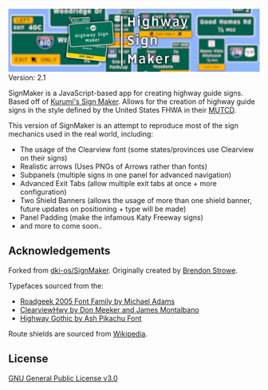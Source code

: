 ![SignMaker Preview Thumbnail](https://github.com/JKPotato-Computer/SignMaker/blob/main/img/other-symbols/Banner.png)
Version: 2.1

SignMaker is a JavaScript-based app for creating highway guide signs. Based off of [Kurumi's Sign Maker](http://www.kurumi.com/roads/signmaker). Allows for the creation of highway guide signs in the style defined by the United States FHWA in their [MUTCD](https://mutcd.fhwa.dot.gov/kno_2009r1r2.htm).

This version of SignMaker is an attempt to reproduce most of the sign mechanics used in the real world, including:

* The usage of the Clearview font (some states/provinces use Clearview on their signs)
* Realistic arrows (Uses PNGs of Arrows rather than fonts)
* Subpanels (multiple signs in one panel for advanced navigation)
* Advanced Exit Tabs (allow multiple exit tabs at once + more configuration)
* Two Shield Banners (allows the usage of more than one shield banner, future updates on positioning + type will be made)
* Panel Padding (make the infamous Katy Freeway signs)
* and more to come soon..

## Acknowledgements

Forked from [dki-os/SignMaker](https://github.com/dki-os/SignMaker).
Originally created by [Brendon Strowe](https://github.com/BrenStro).

Typefaces sourced from the:
* [Roadgeek 2005 Font Family by Michael Adams](https://n1en.org/roadgeek-fonts/)
* [ClearviewHwy by Don Meeker and James Montalbano](https://cofonts.com/clearview-font/)
* [Highway Gothic by Ash Pikachu Font](https://www.dafont.com/highway-gothic.font)

Route shields are sourced from [Wikipedia](https://en.wikipedia.org/wiki/Numbered_highways_in_the_United_States).


## License

[GNU General Public License v3.0](https://www.gnu.org/licenses/gpl-3.0.txt)
